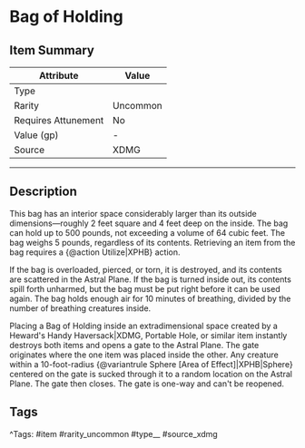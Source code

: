 # Bag of Holding

## Item Summary

| Attribute            | Value                        |
|----------------------|------------------------------|
| Type                 |   |
| Rarity               | Uncommon             |
| Requires Attunement  | No                |
| Value (gp)           | -    |
| Source               | XDMG |

---

## Description

This bag has an interior space considerably larger than its outside dimensions—roughly 2 feet square and 4 feet deep on the inside. The bag can hold up to 500 pounds, not exceeding a volume of 64 cubic feet. The bag weighs 5 pounds, regardless of its contents. Retrieving an item from the bag requires a {@action Utilize|XPHB} action.

If the bag is overloaded, pierced, or torn, it is destroyed, and its contents are scattered in the Astral Plane. If the bag is turned inside out, its contents spill forth unharmed, but the bag must be put right before it can be used again. The bag holds enough air for 10 minutes of breathing, divided by the number of breathing creatures inside.

Placing a Bag of Holding inside an extradimensional space created by a Heward's Handy Haversack|XDMG, Portable Hole, or similar item instantly destroys both items and opens a gate to the Astral Plane. The gate originates where the one item was placed inside the other. Any creature within a 10-foot-radius {@variantrule Sphere [Area of Effect]|XPHB|Sphere} centered on the gate is sucked through it to a random location on the Astral Plane. The gate then closes. The gate is one-way and can't be reopened.

## Tags

^Tags: #item #rarity_uncommon #type__ #source_xdmg